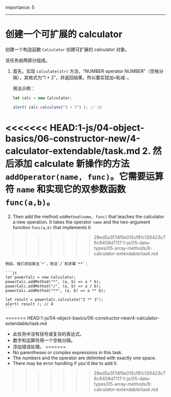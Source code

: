 importance: 5

---

# 创建一个可扩展的 calculator

创建一个构造函数 `Calculator` 创建可扩展的 calculator 对象。

该任务由两部分组成。

1. 首先，实现 `calculate(str)` 方法，“NUMBER operator NUMBER”（空格分隔），其格式为“1 + 2”，并返回结果。所以要实现加`+`和减`-`。

    用法示例：

    ```js
    let calc = new Calculator;

    alert( calc.calculate("3 + 7") ); // 10
    ```
<<<<<<< HEAD:1-js/04-object-basics/06-constructor-new/4-calculator-extendable/task.md
2. 然后添加 calculate 新操作的方法 `addOperator(name, func)`。它需要运算符 `name` 和实现它的双参数函数 `func(a,b)`。
=======
2. Then add the method `addMethod(name, func)` that teaches the calculator a new operation. It takes the operator `name` and the two-argument function `func(a,b)` that implements it.
>>>>>>> 28ed5a3f7df9e015cf81c126423c76c9408d7117:1-js/05-data-types/05-array-methods/6-calculator-extendable/task.md

    例如，我们添加乘法`*`，除法`/`和求幂`**`：

    ```js
    let powerCalc = new Calculator;
    powerCalc.addMethod("*", (a, b) => a * b);
    powerCalc.addMethod("/", (a, b) => a / b);
    powerCalc.addMethod("**", (a, b) => a ** b);

    let result = powerCalc.calculate("2 ** 3");
    alert( result ); // 8
    ```

<<<<<<< HEAD:1-js/04-object-basics/06-constructor-new/4-calculator-extendable/task.md
- 此任务中没有括号或复杂的表达式。
- 数字和运算符用一个空格分隔。
- 添加错误处理。
=======
- No parentheses or complex expressions in this task.
- The numbers and the operator are delimited with exactly one space.
- There may be error handling if you'd like to add it.
>>>>>>> 28ed5a3f7df9e015cf81c126423c76c9408d7117:1-js/05-data-types/05-array-methods/6-calculator-extendable/task.md
